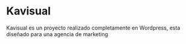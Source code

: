 # Kavisual
Kavisual es un proyecto realizado completamente en Wordpress, esta diseñado para una agencia de marketing
